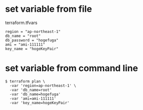 # set variable from file
terraform.tfvars

```
region = "ap-northeast-1"
db_name = "root"
db_password = "hogefuga"
ami = "ami-111111"
key_name = "hogeKeyPair"
```

# set variable from command line

```
$ terraform plan \
  -var 'region=ap-northeast-1' \
  -var 'db_name=root'
  -var 'db_name=hogefuga'
  -var 'ami=ami-111111'
  -var 'key_name=hogeKeyPair'
```
